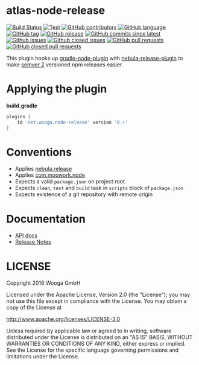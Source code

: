 atlas-node-release
===========

[![Build Status](https://wooga-shields.herokuapp.com/jenkins/s/https/atlas-jenkins.wooga.com/job/atlas-plugins/job/atlas-node-release/job/master.svg?style=flat-square)](https://atlas-jenkins.wooga.com/job/atlas-plugins/job/atlas-node-release/job/master)
[![Test](https://wooga-shields.herokuapp.com/jenkins/t/https/atlas-jenkins.wooga.com/job/atlas-plugins/job/atlas-node-release/job/master.svg?style=flat-square)](https://atlas-jenkins.wooga.com/job/atlas-plugins/job/atlas-node-release/job/master)
[![GitHub contributors](https://wooga-shields.herokuapp.com/github/contributors/wooga/atlas-node-release.svg?style=flat-square)](https://github.com/wooga/atlas-node-release/graphs/contributors)
[![GitHub language](https://wooga-shields.herokuapp.com/github/language/wooga/atlas-node-release.svg?style=flat-square)]()
[![GitHub tag](https://wooga-shields.herokuapp.com/github/tag/wooga/atlas-node-release.svg?style=flat-square)](https://github.com/wooga/atlas-node-release/tags)
[![GitHub release](https://wooga-shields.herokuapp.com/github/release/wooga/atlas-node-release.svg?style=flat-square)](https://github.com/wooga/atlas-node-release/releases/latest)
[![GitHub commits since latest](https://wooga-shields.herokuapp.com/github/commits-since-latest/wooga/atlas-node-release.svg?style=flat-square)](https://github.com/wooga/atlas-node-release/releases/latest)
[![Github issues](https://wooga-shields.herokuapp.com/github/issues/wooga/atlas-node-release.svg?style=flat-square)](https://github.com/wooga/atlas-node-release/issues)
[![Github closed issues](https://wooga-shields.herokuapp.com/github/issues-closed-raw/wooga/atlas-node-release.svg?style=flat-square)](https://github.com/wooga/atlas-node-release/issues?q=is%3Aissue+is%3Aclosed)
[![GitHub pull requests](https://wooga-shields.herokuapp.com/github/issues-pr-raw/wooga/atlas-node-release.svg?style=flat-square)](https://github.com/wooga/atlas-node-release/pulls)
[![GitHub closed pull requests](https://wooga-shields.herokuapp.com/github/issues-pr-closed-raw/wooga/atlas-node-release.svg?style=flat-square)](https://github.com/wooga/atlas-node-release/pulls)

This plugin hooks up [gradle-node-plugin](https://github.com/srs/gradle-node-plugin) with [nebula-release-plugin](https://github.com/nebula-plugins/nebula-release-plugin) to make [semver 2](https://semver.org/) versioned npm releases easier.

Applying the plugin
===================
**build.gradle**
```groovy
plugins {
    id 'net.wooga.node-release' version '0.+'
}
```

Conventions
===========
* Applies [nebula.release](https://github.com/nebula-plugins/nebula-release-plugin)
* Applies [com.moowork.node](https://github.com/nebula-plugins/nebula-release-plugin)
* Expects a valid `package.json` on project root.
* Expects `clean`, `test` and `build` task in `scripts` block of `package.json`
* Expects existence of a git repository with remote origin

Documentation
=============
- [API docs](https://wooga.github.io/atlas-node-release/docs/api/)
- [Release Notes](RELEASE_NOTES.md)


LICENSE
=======

Copyright 2018 Wooga GmbH

Licensed under the Apache License, Version 2.0 (the "License");
you may not use this file except in compliance with the License.
You may obtain a copy of the License at

<http://www.apache.org/licenses/LICENSE-2.0>

Unless required by applicable law or agreed to in writing, software
distributed under the License is distributed on an "AS IS" BASIS,
WITHOUT WARRANTIES OR CONDITIONS OF ANY KIND, either express or implied.
See the License for the specific language governing permissions and
limitations under the License.
